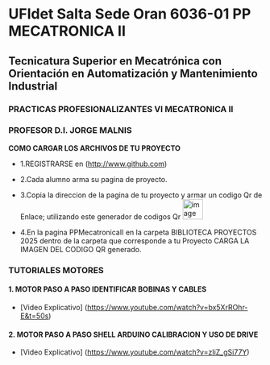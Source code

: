 # UFIdet Salta Sede Oran 6036-01  PP MECATRONICA II
## Tecnicatura Superior en Mecatrónica con Orientación en Automatización y Mantenimiento Industrial 
### PRACTICAS PROFESIONALIZANTES VI MECATRONICA II  
### PROFESOR D.I. JORGE MALNIS
**COMO CARGAR LOS ARCHIVOS DE TU PROYECTO**
* 1.REGISTRARSE en (http://www.github.com)
* 2.Cada alumno arma su pagina de proyecto.
* 3.Copia la direccion de la pagina de tu proyecto y armar un codigo Qr de Enlace; utilizando este generador de codigos Qr <img width="40" height="40" alt="image" src="https://github.com/user-attachments/assets/b5070e5d-ccd0-49af-acdf-e5e79f5bc138" />
 
* 4.En la pagina PPMecatronicaII en la carpeta BIBLIOTECA PROYECTOS 2025 dentro de la carpeta que corresponde a tu Proyecto CARGA LA IMAGEN DEL CODIGO QR generado.

### TUTORIALES MOTORES
#### 1. MOTOR PASO A PASO IDENTIFICAR BOBINAS Y CABLES
* [Video Explicativo] (https://www.youtube.com/watch?v=bx5XrROhr-E&t=50s)
#### 2. MOTOR PASO A PASO SHELL ARDUINO CALIBRACION Y USO DE DRIVE
* [Video Explicativo] (https://www.youtube.com/watch?v=zIiZ_gSi77Y)


